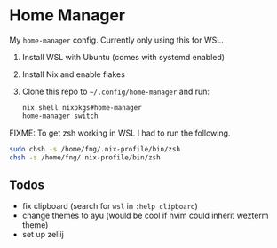 # Home Manager

My `home-manager` config. Currently only using this for WSL.

1. Install WSL with Ubuntu (comes with systemd enabled)
2. Install Nix and enable flakes
3. Clone this repo to `~/.config/home-manager` and run:

   ```bash
   nix shell nixpkgs#home-manager
   home-manager switch
   ```

FIXME: To get zsh working in WSL I had to run the following.

```bash
sudo chsh -s /home/fng/.nix-profile/bin/zsh
chsh -s /home/fng/.nix-profile/bin/zsh
```

## Todos

- fix clipboard (search for `wsl` in `:help clipboard`)
- change themes to ayu (would be cool if nvim could inherit wezterm theme)
- set up zellij
